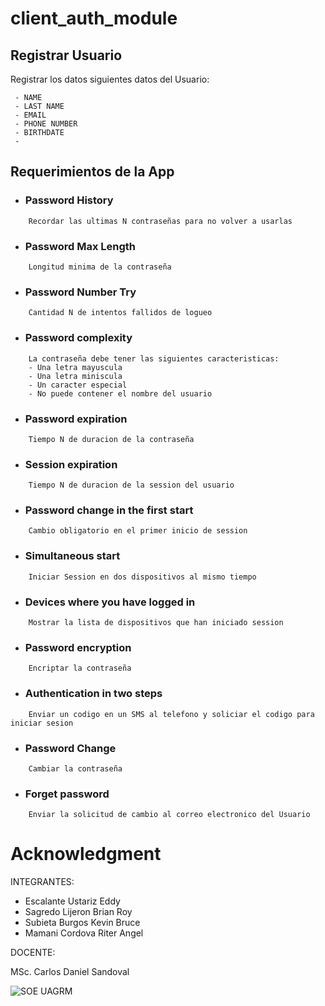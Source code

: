 # client_auth_module

## Registrar Usuario
Registrar los datos siguientes datos del Usuario:
```
 - NAME
 - LAST NAME
 - EMAIL
 - PHONE NUMBER 
 - BIRTHDATE
 - 
```


## Requerimientos de la App

* ### Password History 
```
	Recordar las ultimas N contraseñas para no volver a usarlas
```

* ### Password Max Length 
```
	Longitud minima de la contraseña
```

* ### Password Number Try
```
	Cantidad N de intentos fallidos de logueo
```

* ### Password complexity
```
	La contraseña debe tener las siguientes caracteristicas:
	- Una letra mayuscula
	- Una letra miniscula
	- Un caracter especial
	- No puede contener el nombre del usuario
```

* ### Password expiration
```
	Tiempo N de duracion de la contraseña
```

* ### Session expiration
```
	Tiempo N de duracion de la session del usuario
```

* ### Password change in the first start
```
	Cambio obligatorio en el primer inicio de session 
```

* ### Simultaneous start
```
	Iniciar Session en dos dispositivos al mismo tiempo
```

* ### Devices where you have logged in
```
	Mostrar la lista de dispositivos que han iniciado session
```

* ### Password encryption
```
	Encriptar la contraseña
```

* ### Authentication in two steps
```
	Enviar un codigo en un SMS al telefono y soliciar el codigo para iniciar sesion
```

* ### Password Change
```
	Cambiar la contraseña
```

* ### Forget password
```
	Enviar la solicitud de cambio al correo electronico del Usuario
```


# Acknowledgment

INTEGRANTES:

- Escalante Ustariz Eddy
- Sagredo Lijeron Brian Roy
- Subieta Burgos Kevin Bruce
- Mamani Cordova Riter Angel

DOCENTE:

MSc. Carlos Daniel Sandoval

![SOE UAGRM](https://www.soe.uagrm.edu.bo/wp-content/uploads/2016/11/logos.png) 

